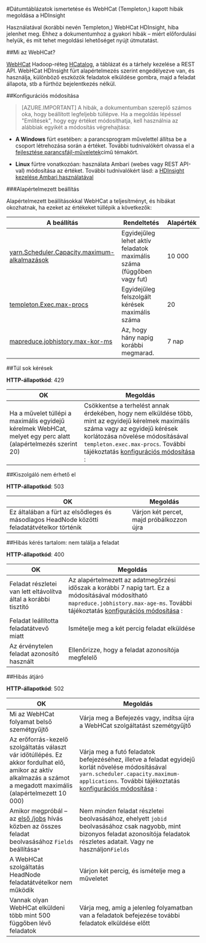 <properties
 pageTitle="Dátumtáblázatok ismertetése és HDInsight WebHCat hibák megoldása"
 description="Megtudhatja, hogy körülbelül kapcsolatos gyakori hibákra által visszaadott WebHCat a HDInsight és azok megoldását."
 services="hdinsight"
 documentationCenter=""
 authors="Blackmist"
 manager="jhubbard"
 editor="cgronlun"
 tags="azure-portal"/>

<tags
 ms.service="hdinsight"
 ms.devlang="na"
 ms.topic="article"
 ms.tgt_pltfrm="na"
 ms.workload="big-data"
 ms.date="09/27/2016"
 ms.author="larryfr"/>

#<a name="understand-and-resolve-errors-received-from-webhcat-templeton-on-hdinsight"></a>Dátumtáblázatok ismertetése és WebHCat (Templeton,) kapott hibák megoldása a HDInsight

Használatával (korábbi nevén Templeton,) WebHCat HDInsight, hiba jelenhet meg. Ehhez a dokumentumhoz a gyakori hibák – miért előfordulási helyük, és mit tehet megoldási lehetőséget nyújt útmutatást.

##<a name="what-is-webhcat"></a>Mi az WebHCat?

[WebHCat](https://cwiki.apache.org/confluence/display/Hive/WebHCat) Hadoop-réteg [HCatalog](https://cwiki.apache.org/confluence/display/Hive/HCatalog), a táblázat és a tárhely kezelése a REST API. WebHCat HDInsight fürt alapértelmezés szerint engedélyezve van, és használja, különböző eszközök feladatok elküldése gombra, majd a feladat állapota, stb a fürthöz bejelentkezés nélkül.

##<a name="modifying-configuration"></a>Konfigurációs módosítása

> [AZURE.IMPORTANT] A hibák, a dokumentumban szereplő számos oka, hogy beállított legfeljebb túllépve. Ha a megoldás lépéssel "Említések", hogy egy értéket módosíthatja, kell használnia az alábbiak egyikét a módosítás végrehajtása:

* **A Windows** fürt esetében: a parancsprogram művelettel állítsa be a csoport létrehozása során a értéket. További tudnivalókért olvassa el a [fejlesztése parancsfájl-műveletek](hdinsight-hadoop-script-actions.md)című témakört.

* **Linux** fürtre vonatkozóan: használata Ambari (webes vagy REST API-val) módosítása az értéket. További tudnivalókért lásd: a [HDInsight kezelése Ambari használatával](hdinsight-hadoop-manage-ambari.md)

###<a name="default-configuration"></a>Alapértelmezett beállítás

Alapértelmezett beállításokkal WebHCat a teljesítményt, és hibákat okozhatnak, ha ezeket az értékeket túllépik a következők:

| A beállítás | Rendeltetés | Alapérték |
| ------- | ------------ | ------------- |
| [yarn.Scheduler.Capacity.maximum-alkalmazások][maximum-applications] | Egyidejűleg lehet aktív feladatok maximális száma (függőben vagy fut) | 10 000 |
| [templeton.Exec.max-procs][max-procs] | Egyidejűleg felszolgált kérések maximális száma | 20 |
| [mapreduce.jobhistory.max-kor-ms][max-age-ms] | Az, hogy hány napig korábbi megmarad. | 7 nap |

##<a name="too-many-requests"></a>Túl sok kérések

**HTTP-állapotkód**: 429

| OK | Megoldás |
| ----- | ---------- |
| Ha a művelet túllépi a maximális egyidejű kérelmek WebHCat, melyet egy perc alatt (alapértelmezés szerint 20) | Csökkentse a terhelést annak érdekében, hogy nem elküldése több, mint az egyidejű kérelmek maximális száma vagy az egyidejű kérések korlátozása növelése módosításával `templeton.exec.max-procs`. További tájékoztatás [konfigurációs módosítása](#modifying-configuration) : |

##<a name="server-unavailable"></a>Kiszolgáló nem érhető el

**HTTP-állapotkód**: 503

| OK | Megoldás |
| ---------------- | ------------------- |
| Ez általában a fürt az elsődleges és másodlagos HeadNode közötti feladatátvételkor történik | Várjon két percet, majd próbálkozzon újra |

##<a name="bad-request-content-could-not-find-job"></a>Hibás kérés tartalom: nem találja a feladat

**HTTP-állapotkód**: 400

| OK | Megoldás |
| ---------------- | ------------------- |
| Feladat részletei van lett eltávolítva által a korábbi tisztító | Az alapértelmezett az adatmegőrzési időszak a korábbi 7 napig tart. Ez a módosításával módosítható `mapreduce.jobhistory.max-age-ms`. További tájékoztatás [konfigurációs módosítása](#modifying-configuration) : |
| Feladat leállította feladatátvevő miatt | Ismételje meg a két percig feladat elküldése |
| Az érvénytelen feladat azonosító használt | Ellenőrizze, hogy a feladat azonosítója megfelelő |

##<a name="bad-gateway"></a>Hibás átjáró

**HTTP-állapotkód**: 502

| OK | Megoldás |
| ---------------- | ------------------- |
| Mi az WebHCat folyamat belső szemétgyűjtő | Várja meg a Befejezés vagy, indítsa újra a WebHCat szolgáltatást szemétgyűjtő |
| Az erőforrás-kezelő szolgáltatás választ vár időtúllépés. Ez akkor fordulhat elő, amikor az aktív alkalmazás a számot a megadott maximális (alapértelmezett 10 000) | Várja meg a futó feladatok befejezéséhez, illetve a feladat egyidejű korlát növelése módosításával `yarn.scheduler.capacity.maximum-applications`. További tájékoztatás [konfigurációs módosítása](#modifying-configuration) :  |
| Amikor megpróbál – az [első /jobs](https://cwiki.apache.org/confluence/display/Hive/WebHCat+Reference+Jobs) hívás közben az összes feladat beolvasásához `Fields` beállítása`*` | Nem *minden* feladat részletei beolvasásához, ehelyett `jobid` beolvasásához csak nagyobb, mint bizonyos feladat azonosítója feladatok részletes adatait. Vagy ne használjon`Fields` |
| A WebHCat szolgáltatás HeadNode feladatátvételkor nem működik | Várjon két percig, és ismételje meg a műveletet |
| Vannak olyan WebHCat elküldeni több mint 500 függőben lévő feladatok | Várja meg, amíg a jelenleg folyamatban van a feladatok befejezése további feladatok elküldése előtt |

[maximum-applications]: http://docs.hortonworks.com/HDPDocuments/HDP2/HDP-2.1.3/bk_system-admin-guide/content/setting_application_limits.html
[max-procs]: https://hive.apache.org/javadocs/hcat-r0.5.0/configuration.html
[max-age-ms]: http://docs.hortonworks.com/HDPDocuments/HDP2/HDP-2.0.6.0/ds_Hadoop/hadoop-mapreduce-client/hadoop-mapreduce-client-core/mapred-default.xml
 
